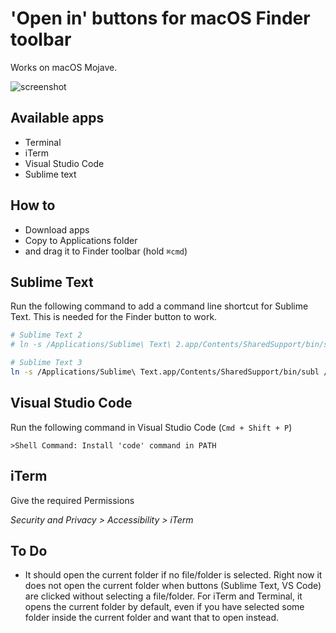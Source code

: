 # 'Open in' buttons for macOS Finder toolbar

Works on macOS Mojave.

![screenshot](src/images/screenshot.png "screenshot")

## Available apps

- Terminal
- iTerm
- Visual Studio Code
- Sublime text

## How to
- Download apps
- Copy to Applications folder
- and drag it to Finder toolbar (hold `⌘cmd`)

## Sublime Text
Run the following command to add a command line shortcut for Sublime Text. This is needed for the Finder button to work.

```bash
# Sublime Text 2
# ln -s /Applications/Sublime\ Text\ 2.app/Contents/SharedSupport/bin/subl /usr/local/bin/sublime

# Sublime Text 3
ln -s /Applications/Sublime\ Text.app/Contents/SharedSupport/bin/subl /usr/local/bin/subl
```

## Visual Studio Code
Run the following command in Visual Studio Code (`Cmd + Shift + P`)

```
>Shell Command: Install 'code' command in PATH
```

## iTerm

Give the required Permissions

_Security and Privacy > Accessibility > iTerm_

## To Do
- It should open the current folder if no file/folder is selected. Right now it does not open the current folder when buttons (Sublime Text, VS Code) are clicked without selecting a file/folder. For iTerm and Terminal, it opens the current folder by default, even if you have selected some folder inside the current folder and want that to open instead.
